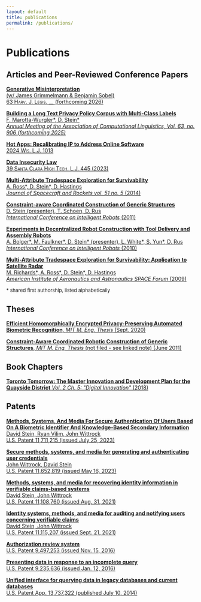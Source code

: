 ```yaml
---
layout: default
title: publications
permalink: /publications/
---
```


<style>  main .wrapper a {
    color: black;
    text-decoration: none;
    transition: all 0.2s ease-in-out;
  }
  main .wrapper a b, main .wrapper a strong {
    color: black;
    text-decoration: underline;
    text-decoration-color: #0003;
  }
  main .wrapper a:hover strong {
    text-decoration-color: #000;
  }
</style>

# Publications

## Articles and Peer-Reviewed Conference Papers

[
**Generative Misinterpretation**
<br/>
(w/ James Grimmelmann & Benjamin Sobel)
<br/>
<span style="font-variant: small-caps;">63 Harv. J. Legis. __ </span>(forthcoming 2026)
](https://papers.ssrn.com/sol3/papers.cfm?abstract_id=5309575)

[
**Building a Long Text Privacy Policy Corpus with Multi-Class Labels**
<br/>
F. Marotta-Wurgler\*, D. Stein\*
<br/>
_Annual Meeting of the Association of Computational Linguistics, Vol. 63, no. 906 (forthcoming 2025)_
](#)

[
**Hot Apps: Recalibrating IP to Address Online Software**
<br/>
<span style="font-variant: small-caps;"> 2024 Wis. L.J. 1013 </span>
](https://papers.ssrn.com/sol3/papers.cfm?abstract_id=4546335)

[
**Data Insecurity Law**
<br/>
<span style="font-variant: small-caps;">39 Santa Clara High Tech. L.J. 445 (2023) </span>
](https://digitalcommons.law.scu.edu/chtlj/)

[
**Multi-Attribute Tradespace Exploration for Survivability**
<br/>
A. Ross\*, D. Stein\*, D. Hastings
<br/>
_Journal of Spacecraft and Rockets vol. 51 no. 5_ (2014)
](https://dspace.mit.edu/handle/1721.1/82512)

[
**Constraint-aware Coordinated Construction of Generic Structures**
<br/>
D. Stein (presenter), T. Schoen, D. Rus
<br/>
_International Conference on Intelligent Robots_ (2011)
](https://dspace.mit.edu/handle/1721.1/72506)

[
**Experiments in Decentralized Robot Construction with Tool Delivery and Assembly Robots**
<br/>
A. Bolger\*, M. Faulkner\*, D. Stein\* (presenter), L. White\*, S. Yun\*, D. Rus
<br/>
_International Conference on Intelligent Robots_ (2010)
](https://dspace.mit.edu/handle/1721.1/72544)

[
**Multi-Attribute Tradespace Exploration for Survivability: Application to Satellite Radar**
<br/>
M. Richards\*, A. Ross\*, D. Stein\*, D. Hastings
<br/>
_American Institute of Aeronautics and Astronautics SPACE Forum_ (2009)
](https://dspace.mit.edu/handle/1721.1/72060)

<p style="font-size: small;">
* shared first authorship, listed alphabetically
</p>

## Theses

[**Efficient Homomorphically Encrypted Privacy-Preserving Automated Biometric Recognition**, _MIT M. Eng. Thesis_ (Sept. 2020)](https://dspace.mit.edu/handle/1721.1/130608)

[
**Constraint-Aware Coordinated Robotic Construction of Generic Structures**,  _MIT M. Eng. Thesis_ (not filed - see linked note) (June 2011)
](/thesis2011.html)

## Book Chapters

[
**Toronto Tomorrow: The Master Innovation and Development Plan for the Quayside District** _Vol. 2 Ch. 5: "Digital Innovation"_ (2018)
](https://storage.googleapis.com/sidewalk-toronto-ca/wp-content/uploads/2019/09/03134040/MIDP-Volume-2-Chapter-5-Digital-Innovation-Accessible.pdf)

## Patents
[
**Methods, Systems, And Media For Secure Authentication Of Users Based On A Biometric Identifier
And Knowledge-Based Secondary Information**
<br/>
David Stein, Ryan Vilim, John Wittrock
<br/>
U.S. Patent 11,711,215 (issued July 25, 2023)
](https://patentcenter.uspto.gov/applications/16513295)


[
**Secure methods, systems, and media for generating and authenticating user credentials**
<br/>
John Wittrock, David Stein
<br/>
U.S. Patent 11,652,819 (issued May 16, 2023)
](https://patentcenter.uspto.gov/applications/16513295)

[
**Methods, systems, and media for recovering identity information in verifiable claims-based systems**
<br/>
David Stein, John Wittrock
<br/>
U.S. Patent 11,108,760 (issued Aug. 31, 2021)
](https://patentcenter.uspto.gov/applications/17460860)

[
**Identity systems, methods, and media for auditing and notifying users concerning verifiable claims**
<br/>
David Stein, John Wittrock
<br/>
U.S. Patent 11,115,207 (issued Sept. 21, 2021)
](https://patentcenter.uspto.gov/applications/16704544)

[
**Authorization review system**
<br/>
U.S. Patent 9,497,253 (issued Nov.  15, 2016)
](https://patentcenter.uspto.gov/applications/14249117)

[
**Presenting data in response to an incomplete query**
<br/>
U.S. Patent 9,235,636 (issued Jan.  12, 2016)
](https://patentcenter.uspto.gov/applications/13722480)

[
**Unified interface for querying data in legacy databases and current databases**
<br/>
U.S. Patent App.  13,737,322 (published July 10, 2014)
](https://patentcenter.uspto.gov/applications/13722480)
